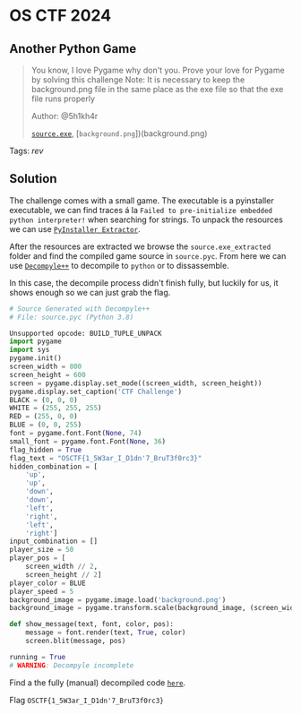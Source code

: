# OS CTF 2024

## Another Python Game

> You know, I love Pygame why don't you. Prove your love for Pygame by solving this challenge Note: It is necessary to keep the background.png file in the same place as the exe file so that the exe file runs properly
>
>  Author: @5h1kh4r
>
> [`source.exe`](source.exe), [`background.png`])(background.png)

Tags: _rev_

## Solution
The challenge comes with a small game. The executable is a pyinstaller executable, we can find traces á la `Failed to pre-initialize embedded python interpreter!` when searching for strings. To unpack the resources we can use [`PyInstaller Extractor`](https://github.com/extremecoders-re/pyinstxtractor).

After the resources are extracted we browse the `source.exe_extracted` folder and find the compiled game source in `source.pyc`. From here we can use [`Decompyle++`](https://github.com/zrax/pycdc) to decompile to `python` or to dissassemble. 

In this case, the decompile process didn't finish fully, but luckily for us, it shows enough so we can just grab the flag.

```python
# Source Generated with Decompyle++
# File: source.pyc (Python 3.8)

Unsupported opcode: BUILD_TUPLE_UNPACK
import pygame
import sys
pygame.init()
screen_width = 800
screen_height = 600
screen = pygame.display.set_mode((screen_width, screen_height))
pygame.display.set_caption('CTF Challenge')
BLACK = (0, 0, 0)
WHITE = (255, 255, 255)
RED = (255, 0, 0)
BLUE = (0, 0, 255)
font = pygame.font.Font(None, 74)
small_font = pygame.font.Font(None, 36)
flag_hidden = True
flag_text = "OSCTF{1_5W3ar_I_D1dn'7_BruT3f0rc3}"
hidden_combination = [
    'up',
    'up',
    'down',
    'down',
    'left',
    'right',
    'left',
    'right']
input_combination = []
player_size = 50
player_pos = [
    screen_width // 2,
    screen_height // 2]
player_color = BLUE
player_speed = 5
background_image = pygame.image.load('background.png')
background_image = pygame.transform.scale(background_image, (screen_width, screen_height))

def show_message(text, font, color, pos):
    message = font.render(text, True, color)
    screen.blit(message, pos)

running = True
# WARNING: Decompyle incomplete
```

Find a the fully (manual) decompiled code [`here`](source.py).

Flag `OSCTF{1_5W3ar_I_D1dn'7_BruT3f0rc3}`